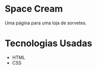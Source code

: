 # Space Cream

Uma página para uma loja de sorvetes.

# Tecnologias Usadas
<ul>
<li>HTML</li>
<li>CSS</li>
</ul>
